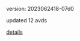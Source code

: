 version: 2023062418-07d0

updated 12 avds

[details](https://github.com/0x74f917491bfa7ebfa379/ali_avd_db/blob/master/change_log/2023/06/24/18/07d0.txt)